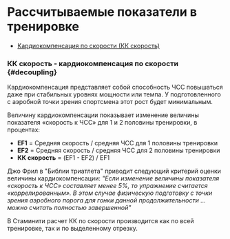 # Рассчитываемые показатели в тренировке

* [Кардиокомпенсация по скорости \(КК скорость\)](#decoupling)

### КК скорость  - кардиокомпенсация по скорости {#decoupling}

Кардиокомпенсация представляет собой способность ЧСС повышаться даже при стабильных уровнях мощности или темпа. У подготовленного с аэробной точки зрения спортсмена этот рост будет минимальным.

Величину кардиокомпенсации показывает изменение величины показателя «скорость к ЧСС» для 1 и 2 половины тренировки, в процентах:
* **EF1** = Средняя скорость / средняя ЧСС для 1 половины тренировки
* **EF2** = Средняя скорость / средняя ЧСС для 2 половины тренировки
* **КК скорость** = (EF1 - EF2) / EF1

Джо Фрил в "Библии триатлета" приводит следующий критерий оценки величины кардиокомпенсации: 
_"Если изменение величины показателя «скорость к ЧСС» составляет менее 5%, то упражнение считается «коррелированным». В этом случае физическую подготовку с точки зрения аэробного порога для гонки данной продолжительности ... можно считать полностью завершенной"_

В Стаминити расчет КК по скорости производится как по всей тренировке, так и по выделенному отрезку.